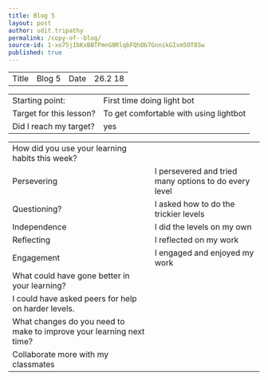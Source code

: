 ```yaml
---
title: Blog 5
layout: post
author: udit.tripathy
permalink: /copy-of--blog/
source-id: 1-xo75jIbKxBBTPmnG0RlqbFQhOb7GnnikGIvm5OT8Sw
published: true
---
```

<table>
  <tr>
    <td>Title</td>
    <td>Blog 5</td>
    <td>Date</td>
    <td>26.2 18</td>
  </tr>
</table>


<table>
  <tr>
    <td>Starting point:</td>
    <td> First time doing light bot</td>
  </tr>
  <tr>
    <td>Target for this lesson?</td>
    <td>To get comfortable with using lightbot</td>
  </tr>
  <tr>
    <td>Did I reach my target? </td>
    <td>yes</td>
  </tr>
</table>


<table>
  <tr>
    <td>How did you use your learning habits this week?</td>
    <td></td>
  </tr>
  <tr>
    <td>Persevering</td>
    <td>I persevered and tried many options to do every level</td>
  </tr>
  <tr>
    <td>Questioning?</td>
    <td>I asked how to do the trickier levels</td>
  </tr>
  <tr>
    <td>Independence</td>
    <td>I did the levels on my own </td>
  </tr>
  <tr>
    <td>Reflecting</td>
    <td>I reflected on my work</td>
  </tr>
  <tr>
    <td>Engagement</td>
    <td>I engaged and enjoyed my work</td>
  </tr>
  <tr>
    <td>What could have gone better in your learning?</td>
    <td></td>
  </tr>
  <tr>
    <td>I could have asked peers for help on harder levels.</td>
    <td></td>
  </tr>
  <tr>
    <td>What changes do you need to make to improve your learning next time?</td>
    <td></td>
  </tr>
  <tr>
    <td> Collaborate more with my classmates</td>
    <td></td>
  </tr>
</table>



